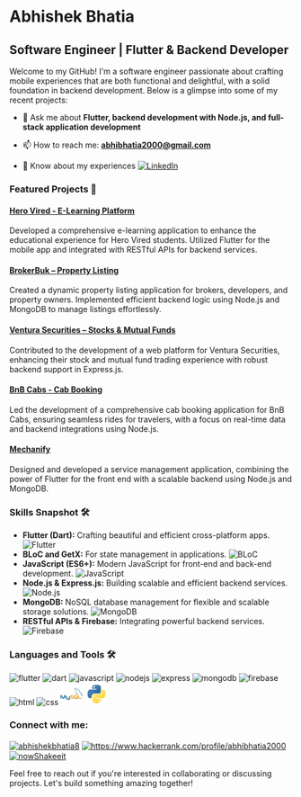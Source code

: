 # Abhishek Bhatia

## Software Engineer | Flutter & Backend Developer

Welcome to my GitHub! I'm a software engineer passionate about crafting mobile experiences that are both functional and delightful, with a solid foundation in backend development. Below is a glimpse into some of my recent projects:

- 💬 Ask me about **Flutter, backend development with Node.js, and full-stack application development**

- 📫 How to reach me: **abhibhatia2000@gmail.com**

- 📄 Know about my experiences [![LinkedIn](https://img.shields.io/badge/LinkedIn-Abhishek%20Bhatia-blue?style=flat-square&logo=linkedin)](https://www.linkedin.com/in/abhishekbhatia8/)

### Featured Projects 🚀

#### [Hero Vired - E-Learning Platform](https://play.google.com/store/apps/details?id=com.herov.lms&hl=en_IN&gl=US)
Developed a comprehensive e-learning application to enhance the educational experience for Hero Vired students. Utilized Flutter for the mobile app and integrated with RESTful APIs for backend services.

#### [BrokerBuk – Property Listing](https://play.google.com/store/apps/details?id=com.brokerbuk.app&hl=en)
Created a dynamic property listing application for brokers, developers, and property owners. Implemented efficient backend logic using Node.js and MongoDB to manage listings effortlessly.

#### [Ventura Securities – Stocks & Mutual Funds](https://www.venturasecurities.com/)
Contributed to the development of a web platform for Ventura Securities, enhancing their stock and mutual fund trading experience with robust backend support in Express.js.

#### [BnB Cabs - Cab Booking](https://play.google.com/store/apps/details?id=co.boldandbeautiful.rider)
Led the development of a comprehensive cab booking application for BnB Cabs, ensuring seamless rides for travelers, with a focus on real-time data and backend integrations using Node.js.

#### [Mechanify](https://play.google.com/store/apps/details?id=com.mechanifyservices&pli=1)
Designed and developed a service management application, combining the power of Flutter for the front end with a scalable backend using Node.js and MongoDB.

### Skills Snapshot 🛠️

- **Flutter (Dart):** Crafting beautiful and efficient cross-platform apps.
  <img src="https://img.shields.io/badge/Flutter-%2302569B.svg?style=flat-square&logo=flutter&logoColor=white" alt="Flutter" />
- **BLoC and GetX:** For state management in applications.
  <img src="https://img.shields.io/badge/BLoC-%23161822.svg?style=flat-square&logo=Flutter&logoColor=white" alt="BLoC" />
- **JavaScript (ES6+):** Modern JavaScript for front-end and back-end development.
  <img src="https://img.shields.io/badge/JavaScript-%23F7DF1E.svg?style=flat-square&logo=javascript&logoColor=black" alt="JavaScript" />
- **Node.js & Express.js:** Building scalable and efficient backend services.
  <img src="https://img.shields.io/badge/Node.js-%2343853D.svg?style=flat-square&logo=node.js&logoColor=white" alt="Node.js" />
- **MongoDB:** NoSQL database management for flexible and scalable storage solutions.
  <img src="https://img.shields.io/badge/MongoDB-%2347A248.svg?style=flat-square&logo=mongodb&logoColor=white" alt="MongoDB" />
- **RESTful APIs & Firebase:** Integrating powerful backend services.
  <img src="https://img.shields.io/badge/Firebase-%23039BE5.svg?style=flat-square&logo=firebase" alt="Firebase" />

### Languages and Tools 🛠️

<p align="left">
  <img src="https://www.vectorlogo.zone/logos/flutterio/flutterio-icon.svg" alt="flutter" width="40" height="40"/>
  <img src="https://www.vectorlogo.zone/logos/dartlang/dartlang-icon.svg" alt="dart" width="40" height="40"/>
  <img src="https://img.icons8.com/color/48/000000/javascript.png" alt="javascript" width="40" height="40"/>
  <img src="https://www.vectorlogo.zone/logos/nodejs/nodejs-horizontal.svg" alt="nodejs" width="40" height="40"/>
  <img src="https://www.vectorlogo.zone/logos/expressjs/expressjs-ar21.svg" alt="express" width="40" height="40"/>
  <img src="https://www.vectorlogo.zone/logos/mongodb/mongodb-icon.svg" alt="mongodb" width="40" height="40"/>
  <img src="https://www.vectorlogo.zone/logos/firebase/firebase-icon.svg" alt="firebase" width="40" height="40"/>
  <img src="https://img.icons8.com/color/48/000000/html-5.png" alt="html" width="40" height="40"/>
  <img src="https://img.icons8.com/color/48/000000/css3.png" alt="css" width="40" height="40"/>
  <img src="https://github.com/devicons/devicon/blob/master/icons/mysql/mysql-original-wordmark.svg" alt="sql" width="40" height="40"/>
  <img src="https://raw.githubusercontent.com/devicons/devicon/master/icons/python/python-original.svg" alt="python" width="40" height="40"/>
</p>

<h3 align="left">Connect with me:</h3>
<p align="left">
  <a href="https://www.linkedin.com/in/abhishekbhatia8/" target="blank"><img align="center" src="https://img.icons8.com/fluent/96/000000/linkedin.png" alt="abhishekbhatia8" height="40" width="40" /></a>
  <a href="https://www.hackerrank.com/profile/abhibhatia2000" target="blank"><img align="center" src="https://img.icons8.com/windows/96/ffffff/hackerrank.png" alt="https://www.hackerrank.com/profile/abhibhatia2000" alt="https://www.hackerrank.com/profile/abhibhatia2000" height="40" width="40" /></a>
  <a href="https://twitter.com/nowShakeeit" target="blank"><img align="center" src="https://img.icons8.com/fluent/96/000000/twitter.png" alt="nowShakeeit" height="40" width="40"/></a>
</p>

Feel free to reach out if you're interested in collaborating or discussing projects. Let's build something amazing together!
